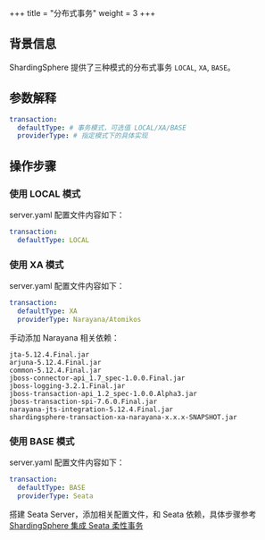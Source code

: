 +++
title = "分布式事务"
weight = 3
+++

## 背景信息

ShardingSphere 提供了三种模式的分布式事务 `LOCAL`, `XA`, `BASE`。

## 参数解释

```yaml
transaction:
  defaultType: # 事务模式，可选值 LOCAL/XA/BASE
  providerType: # 指定模式下的具体实现
```

## 操作步骤

### 使用 LOCAL 模式

server.yaml 配置文件内容如下：

```yaml
transaction:
  defaultType: LOCAL
```

### 使用 XA 模式

server.yaml 配置文件内容如下：

```yaml
transaction:
  defaultType: XA
  providerType: Narayana/Atomikos 
```
手动添加 Narayana 相关依赖：

```
jta-5.12.4.Final.jar
arjuna-5.12.4.Final.jar
common-5.12.4.Final.jar
jboss-connector-api_1.7_spec-1.0.0.Final.jar
jboss-logging-3.2.1.Final.jar
jboss-transaction-api_1.2_spec-1.0.0.Alpha3.jar
jboss-transaction-spi-7.6.0.Final.jar
narayana-jts-integration-5.12.4.Final.jar
shardingsphere-transaction-xa-narayana-x.x.x-SNAPSHOT.jar
```

### 使用 BASE 模式

server.yaml 配置文件内容如下：

```yaml
transaction:
  defaultType: BASE
  providerType: Seata 
```

搭建 Seata Server，添加相关配置文件，和 Seata 依赖，具体步骤参考 [ShardingSphere 集成 Seata 柔性事务](https://community.sphere-ex.com/t/topic/404)

